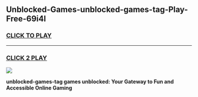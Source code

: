 
## Unblocked-Games-unblocked-games-tag-Play-Free-69i4l
<h3>
<a href="https://premium76.site?title=unblocked-games-tag&ref=18A">CLICK TO PLAY</a></h3>
<hr>

<h3>
<a href="https://premium76.site?title=unblocked-games-tag&ref=18A">CLICK 2 PLAY</a>
  
</h3>

<a href="https://premium76.site?title=unblocked-games-tag&ref=18A"><img src="https://clearcache.store/games.png"></a>


**unblocked-games-tag games unblocked: Your Gateway to Fun and Accessible Online Gaming**
